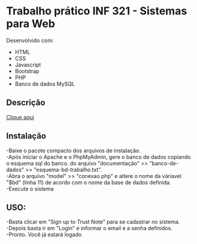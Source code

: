 <h1>Trabalho prático INF 321 - Sistemas para Web</h1>
<p>Desenvolvido com:
<ul>
<li>HTML</li>
<li>CSS</li>
<li>Javascript</li>
<li>Bootstrap</li>
<li>PHP</li>
<li>Banco de dados MySQL</li>
</ul>
<h2>Descrição</h2>
<a href="https://github.com/TavaresCarlos/Trabalho-INF-321/blob/master/trabalho-inf-321.pdf">Clique aqui</a>
<h2>Instalação</h2>
-Baixe o pacote compacto dos arquivos de instalação.
<br>-Após iniciar o Apache e o PhpMyAdmin, gere o banco de dados copiando o esquema sql do banco.
do arquivo "documentação" >> "banco-de-dados" >> "esquema-bd-trabalho.txt".
<br>-Abra o arquivo "model" >> "conexao.php" e altere o nome da váriavel "$bd" (linha 11) de acordo com o nome da base de dados definida.
<br>-Execute o sistema

<h2>USO:</h2>
-Basta clicar em "Sign up to Trust Note" para se cadastrar no sistema.
<br>-Depois basta ir em "Login" e informar o email e a senha definidos.
<br>-Pronto. Você já estará logado
